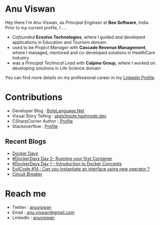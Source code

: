 # Anu Viswan

Hey there I'm Anu Viswan, as _Principal Engineer_ at **Beo Software**, India .  Prior to my current profile, I ....

* _Cofounded_ **Ecsolvo Technologies**, where I guided and developed applications in Education and Tourisim domain.
* used to be _Project Manager_ with **Cascade Revenue Management**, where I managed, mentored and co-developed solutions in HealthCare Industry
* was a _Principal Technical Lead_ with **Calpine Group**, where I worked on developing solutions in Life Science domain

You can find more details on my professional career in my [Linkedin Profile](https://www.linkedin.com/in/anuviswan/). 

# Contributions
* Developer Blog : [ByteLanguage.Net](http://www.bytelanguage.net)
* Visual Story Telling : [sketchnote.hashnode.dev](sketchnote.hashnode.dev/)
* CSharpCorner Author : [Profile](https://www.c-sharpcorner.com/members/anu.viswan)
* Stackoverflow : [Profile](https://stackoverflow.com/users/7299782/anu-viswan)

## Recent Blogs
<!-- BLOGPOSTS:START -->
- [Docker Days](https://bytelanguage.net/2022/02/18/docker-days/)
- [#DockerDays Day 2- Running your first Container](https://bytelanguage.net/2022/02/18/dockerdays-day-2-running-your-first-container/)
- [#DockerDays  Day 1 – Introduction to Docker Concepts](https://bytelanguage.net/2022/02/15/dockerdays-day-1-introduction-to-docker-concepts/)
- [EvilCode #14 : Can you instantiate an interface using new operator ?](https://bytelanguage.net/2022/02/07/evilcode-14-can-you-instantiate-an-interface-using-new-operator/)
- [Circuit Breaker](https://bytelanguage.net/2022/01/31/circuit-breaker/)
<!-- BLOGPOSTS:END -->

# Reach me
* Twitter : [anuviswan](https://twitter.com/anuviswan)
* Email : anu.viswan@gmail.com
* LinkedIn : [anuviswan](https://www.linkedin.com/in/anuviswan/)


